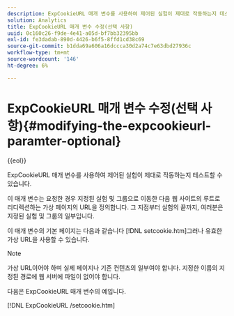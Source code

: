 ```yaml
---
description: ExpCookieURL 매개 변수를 사용하여 제어된 실험이 제대로 작동하는지 테스트할 수 있습니다.
solution: Analytics
title: ExpCookieURL 매개 변수 수정(선택 사항)
uuid: 0c160c26-f9de-4e41-a05d-bf7bb32395bb
exl-id: fe3dadab-890d-4426-b6f5-8ffd1cd38c69
source-git-commit: b1dda69a606a16dccca30d2a74c7e63dbd27936c
workflow-type: tm+mt
source-wordcount: '146'
ht-degree: 6%

---
```


# ExpCookieURL 매개 변수 수정(선택 사항){#modifying-the-expcookieurl-paramter-optional}

{{eol}}

ExpCookieURL 매개 변수를 사용하여 제어된 실험이 제대로 작동하는지 테스트할 수 있습니다.

이 매개 변수는 요청한 경우 지정된 실험 및 그룹으로 이동한 다음 웹 사이트의 루트로 리디렉션하는 가상 페이지의 URL을 정의합니다. 그 지점부터 실험의 끝까지, 여러분은 지정된 실험 및 그룹의 일부입니다.

이 매개 변수의 기본 페이지는 다음과 같습니다 [!DNL setcookie.htm]그러나 유효한 가상 URL을 사용할 수 있습니다.

>[!NOTE]
>
>가상 URL이어야 하며 실제 페이지나 기존 컨텐츠의 일부여야 합니다. 지정한 이름의 지정된 경로에 웹 서버에 파일이 없어야 합니다.

다음은 ExpCookieURL 매개 변수의 예입니다.

[!DNL ExpCookieURL /setcookie.htm]
